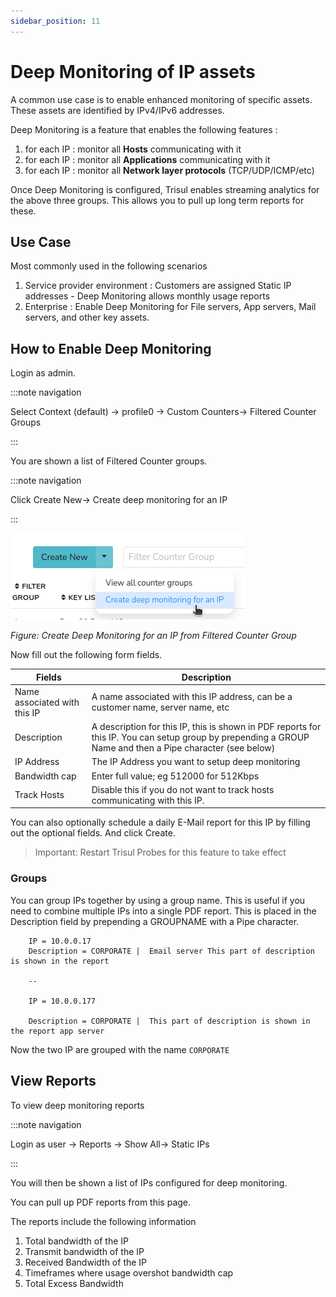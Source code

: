 ```yaml
---
sidebar_position: 11
---
```


# Deep Monitoring of IP assets

A common use case is to enable enhanced monitoring of specific assets.
These assets are identified by IPv4/IPv6 addresses.

Deep Monitoring is a feature that enables the following features :

1. for each IP : monitor all **Hosts** communicating with it
2. for each IP : monitor all **Applications** communicating with it
3. for each IP : monitor all **Network layer protocols**
   (TCP/UDP/ICMP/etc)

Once Deep Monitoring is configured, Trisul enables streaming analytics
for the above three groups. This allows you to pull up long term reports
for these.

## Use Case

Most commonly used in the following scenarios

1. Service provider environment : Customers are assigned Static IP
   addresses - Deep Monitoring allows monthly usage reports
2. Enterprise : Enable Deep Monitoring for File servers, App servers,
   Mail servers, and other key assets.

## How to Enable Deep Monitoring

Login as admin.

:::note navigation

Select Context (default) -> profile0 -> Custom Counters-> Filtered Counter Groups

:::

You are shown a list of Filtered Counter groups.

:::note navigation

Click Create New-> Create deep monitoring for an IP

:::

![](images/deepmonitoringforip.png)

*Figure: Create Deep Monitoring for an IP from Filtered Counter Group*

Now fill out the following form fields.

| Fields                       | Description                                                                      |
| ---------------------------- | -------------------------------------------------------------------------------- |
| Name associated with this IP | A name associated with this IP address, can be a customer name, server name, etc                                                                                                               |
| Description                  | A description for this IP, this is shown in PDF reports for this IP. You can setup group by prepending a GROUP Name and then a Pipe character (see below)                                            |
| IP Address                   | The IP Address you want to setup deep monitoring                                 |
| Bandwidth cap                | Enter full value; eg 512000 for 512Kbps                                          |
| Track Hosts                  | Disable this if you do not want to track hosts communicating with this IP.       |

You can also optionally schedule a daily E-Mail report for this IP by
filling out the optional fields. And click Create.

> Important: Restart Trisul Probes for this feature to take effect

### Groups

You can group IPs together by using a group name. This is useful if you
need to combine multiple IPs into a single PDF report. This is placed in
the Description field by prepending a GROUPNAME with a Pipe character.

```
    IP = 10.0.0.17   
    Description = CORPORATE |  Email server This part of description is shown in the report 

    --

    IP = 10.0.0.177

    Description = CORPORATE |  This part of description is shown in the report app server
```

Now the two IP are grouped with the name `CORPORATE`

## View Reports

To view deep monitoring reports

:::note navigation

Login as user -> Reports -> Show All-> Static IPs

:::

You will then be shown a list of IPs configured for deep monitoring.

You can pull up PDF reports from this page.

The reports include the following information

1. Total bandwidth of the IP
2. Transmit bandwidth of the IP
3. Received Bandwidth of the IP
4. Timeframes where usage overshot bandwidth cap
5. Total Excess Bandwidth

